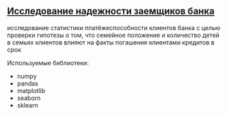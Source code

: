 <h2>
  <a href="https://github.com/Urchien/Yandex_Practicum/blob/main/02.%20%D0%98%D1%81%D1%81%D0%BB%D0%B5%D0%B4%D0%BE%D0%B2%D0%B0%D0%BD%D0%B8%D0%B5%20%D0%BD%D0%B0%D0%B4%D1%91%D0%B6%D0%BD%D0%BE%D1%81%D1%82%D0%B8%20%D0%B7%D0%B0%D1%91%D0%BC%D1%89%D0%B8%D0%BA%D0%BE%D0%B2/research_on_the_reliability_of_debtors_final.ipynb">
    Исследование надежности заемщиков банка
  </a>
</h2>

<p>
  исследование статистики платёжеспособности клиентов банка с целью проверки гипотезы о том, что семейное положение и количество детей в семьях клиентов влияют на факты погашения клиентами кредитов в срок
</p>

<p>
  Используемые библиотеки:
</p>
<ul>
  <li>numpy</li>
  <li>pandas</li>
  <li>matplotlib</li>
  <li>seaborn</li>
  <li>sklearn</li>
</ul>
